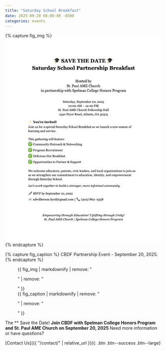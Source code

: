 ```yaml
---
title: "Saturday School Breakfast"
date: 2025-09-20 08:00:00 -0500
categories: events
---
```



{% capture fig_img %}
[![Saturday School Breakfast](/assets/images/Saturday-School.jpg)](https://communityblueprintdevelopment.org)
{% endcapture %}

{% capture fig_caption %}
CBDF Partnership Event - September 20, 2025.
{% endcapture %}

<figure>
  {{ fig_img | markdownify | remove: "<p>" | remove: "</p>" }}
  <figcaption>{{ fig_caption | markdownify | remove: "<p>" | remove: "</p>" }}</figcaption>
</figure>

The ** Save the Date! **Join CBDF with Spelman College Honors Program and St. Paul AME Church on September 20, 2025** 
Need more information or have questions?

[Contact Us]({{ "/contact/" | relative_url }}){: .btn .btn--success .btn--large}



